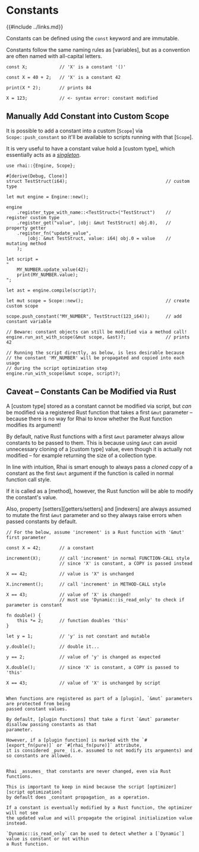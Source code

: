 Constants
=========

{{#include ../links.md}}

Constants can be defined using the `const` keyword and are immutable.

Constants follow the same naming rules as [variables], but as a convention are often named with
all-capital letters.

```rust,no_run
const X;            // 'X' is a constant '()'

const X = 40 + 2;   // 'X' is a constant 42

print(X * 2);       // prints 84

X = 123;            // <- syntax error: constant modified
```


Manually Add Constant into Custom Scope
--------------------------------------

It is possible to add a constant into a custom [`Scope`] via `Scope::push_constant` so it'll be
available to scripts running with that [`Scope`].

It is very useful to have a constant value hold a [custom type], which essentially acts
as a [_singleton_](../patterns/singleton.md).

```rust,no_run
use rhai::{Engine, Scope};

#[derive(Debug, Clone)]
struct TestStruct(i64);                                     // custom type

let mut engine = Engine::new();

engine
    .register_type_with_name::<TestStruct>("TestStruct")    // register custom type
    .register_get("value", |obj: &mut TestStruct| obj.0),   // property getter
    .register_fn("update_value",
        |obj: &mut TestStruct, value: i64| obj.0 = value    // mutating method
    );

let script =
"
    MY_NUMBER.update_value(42);
    print(MY_NUMBER.value);
";

let ast = engine.compile(script)?;

let mut scope = Scope::new();                               // create custom scope

scope.push_constant("MY_NUMBER", TestStruct(123_i64));      // add constant variable

// Beware: constant objects can still be modified via a method call!
engine.run_ast_with_scope(&mut scope, &ast)?;               // prints 42

// Running the script directly, as below, is less desirable because
// the constant 'MY_NUMBER' will be propagated and copied into each usage
// during the script optimization step
engine.run_with_scope(&mut scope, script)?;
```


Caveat &ndash; Constants Can be Modified via Rust
------------------------------------------------

A [custom type] stored as a constant cannot be modified via script, but _can_ be modified via a
registered Rust function that takes a first `&mut` parameter &ndash; because there is no way for
Rhai to know whether the Rust function modifies its argument!

By default, native Rust functions with a first `&mut` parameter always allow constants to be passed
to them. This is because using `&mut` can avoid unnecessary cloning of a [custom type] value, even
though it is actually not modified &ndash; for example returning the size of a collection type.

In line with intuition, Rhai is smart enough to always pass a _cloned copy_ of a constant as the
first `&mut` argument if the function is called in normal function call style.

If it is called as a [method], however, the Rust function will be able to modify the constant's value.

Also, property [setters][getters/setters] and [indexers] are always assumed to mutate the first
`&mut` parameter and so they always raise errors when passed constants by default.

```rust,no_run
// For the below, assume 'increment' is a Rust function with '&mut' first parameter

const X = 42;       // a constant

increment(X);       // call 'increment' in normal FUNCTION-CALL style
                    // since 'X' is constant, a COPY is passed instead

X == 42;            // value is 'X" is unchanged

X.increment();      // call 'increment' in METHOD-CALL style

X == 43;            // value of 'X' is changed!
                    // must use 'Dynamic::is_read_only' to check if parameter is constant

fn double() {
    this *= 2;      // function doubles 'this'
}

let y = 1;          // 'y' is not constant and mutable

y.double();         // double it...

y == 2;             // value of 'y' is changed as expected

X.double();         // since 'X' is constant, a COPY is passed to 'this'

X == 43;            // value of 'X' is unchanged by script
```

```admonish tip "Tip: Pure plugin functions"

When functions are registered as part of a [plugin], `&mut` parameters are protected from being
passed constant values.

By default, [plugin functions] that take a first `&mut` parameter disallow passing constants as that
parameter.

However, if a [plugin function] is marked with the `#[export_fn(pure)]` or `#[rhai_fn(pure)]` attribute,
it is considered _pure_ (i.e. assumed to not modify its arguments) and so constants are allowed.
```

```admonish info "Implications on script optimization"

Rhai _assumes_ that constants are never changed, even via Rust functions.

This is important to keep in mind because the script [optimizer][script optimization]
by default does _constant propagation_ as a operation.

If a constant is eventually modified by a Rust function, the optimizer will not see
the updated value and will propagate the original initialization value instead.

`Dynamic::is_read_only` can be used to detect whether a [`Dynamic`] value is constant or not within
a Rust function.
```
